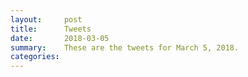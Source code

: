 ```yaml
---
layout:     post
title:      Tweets
date:       2018-03-05
summary:    These are the tweets for March 5, 2018.
categories:
---
```


